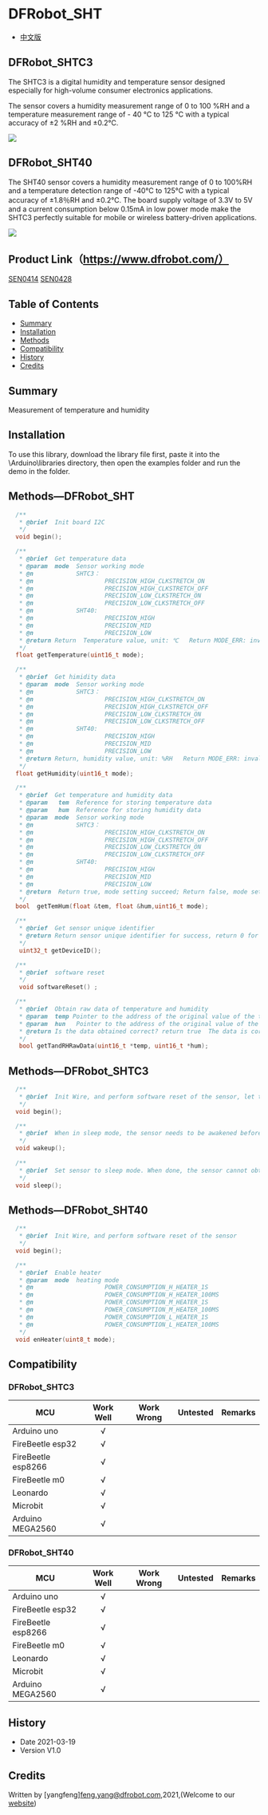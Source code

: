 # DFRobot_SHT
* [中文版](./README_CN.md)
## DFRobot_SHTC3

The SHTC3 is a digital humidity and temperature sensor designed especially for high-volume consumer electronics applications.

The sensor covers a humidity measurement range of 0 to 100 %RH and a temperature measurement range of - 40 °C to 125 °C with a typical accuracy of ±2 %RH and ±0.2°C.

![](./resources/images/SEN0414.png)

## DFRobot_SHT40

The SHT40 sensor covers a humidity measurement range of 0 to 100%RH and a temperature detection range of -40°C to 125°C with a typical accuracy of ±1.8％RH and ±0.2℃. The board supply voltage of 3.3V to 5V and a current consumption below 0.15mA in low power mode make the SHTC3 perfectly suitable for mobile or wireless battery-driven applications.

![](./resources/images/SEN0428.png)

## Product Link（https://www.dfrobot.com/）
[SEN0414](https://www.dfrobot.com/product-2436.html)
[SEN0428](https://www.dfrobot.com/product-2437.html)

## Table of Contents

* [Summary](#summary)
* [Installation](#installation)
* [Methods](#methods)
* [Compatibility](#compatibility)
* [History](#history)
* [Credits](#credits)

## Summary
Measurement of temperature and humidity

## Installation

To use this library, download the library file first, paste it into the \Arduino\libraries directory, then open the examples folder and run the demo in the folder.

## Methods—DFRobot_SHT

```C++
  /**
   * @brief  Init board I2C
   */
  void begin();

  /**
   * @brief  Get temperature data 
   * @param  mode  Sensor working mode 
   * @n            SHTC3：
   * @n                    PRECISION_HIGH_CLKSTRETCH_ON                              Clock Stretching Enabled 
   * @n                    PRECISION_HIGH_CLKSTRETCH_OFF                             Clock Stretching Disabled 
   * @n                    PRECISION_LOW_CLKSTRETCH_ON                               Clock Stretching Enabled & Low Power
   * @n                    PRECISION_LOW_CLKSTRETCH_OFF                              Clock Stretching Disabled & Low Power
   * @n            SHT40:
   * @n                    PRECISION_HIGH                                 measure T & RH with high precision (high repeatability) 
   * @n                    PRECISION_MID                                  measure T & RH with medium precision (medium repeatability)
   * @n                    PRECISION_LOW                                  measure T & RH with lowest precision (low repeatability) 
   * @return Return  Temperature value, unit: ℃   Return MODE_ERR: invalid mode 
   */
  float getTemperature(uint16_t mode);

  /**
   * @brief  Get himidity data 
   * @param  mode  Sensor working mode
   * @n            SHTC3：
   * @n                    PRECISION_HIGH_CLKSTRETCH_ON                              Clock Stretching Enabled 
   * @n                    PRECISION_HIGH_CLKSTRETCH_OFF                             Clock Stretching Disabled 
   * @n                    PRECISION_LOW_CLKSTRETCH_ON                               Clock Stretching Enabled & Low Power
   * @n                    PRECISION_LOW_CLKSTRETCH_OFF                              Clock Stretching Disabled & Low Power
   * @n            SHT40:
   * @n                    PRECISION_HIGH                                 measure T & RH with high precision (high repeatability) 
   * @n                    PRECISION_MID                                  measure T & RH with medium precision (medium repeatability)
   * @n                    PRECISION_LOW                                  measure T & RH with lowest precision (low repeatability) 
   * @return Return, humidity value, unit: %RH   Return MODE_ERR: invalid mode
   */
  float getHumidity(uint16_t mode);

  /**
   * @brief  Get temperature and humidity data
   * @param   tem  Reference for storing temperature data 
   * @param   hum  Reference for storing humidity data 
   * @param  mode  Sensor working mode 
   * @n            SHTC3：
   * @n                    PRECISION_HIGH_CLKSTRETCH_ON                              Clock Stretching Enabled 
   * @n                    PRECISION_HIGH_CLKSTRETCH_OFF                             Clock Stretching Disabled 
   * @n                    PRECISION_LOW_CLKSTRETCH_ON                               Clock Stretching Enabled & Low Power
   * @n                    PRECISION_LOW_CLKSTRETCH_OFF                              Clock Stretching Disabled & Low Power
   * @n            SHT40:
   * @n                    PRECISION_HIGH                                 measure T & RH with high precision (high repeatability) 
   * @n                    PRECISION_MID                                  measure T & RH with medium precision (medium repeatability)
   * @n                    PRECISION_LOW                                  measure T & RH with lowest precision (low repeatability) 
   * @return  Return true, mode setting succeed; Return false, mode setting fails 
   */
  bool  getTemHum(float &tem, float &hum,uint16_t mode);

  /**
   * @brief  Get sensor unique identifier 
   * @return Return sensor unique identifier for success, return 0 for failure
   */
   uint32_t getDeviceID();

  /**
   * @brief  software reset
   */
   void softwareReset() ;

  /**
   * @brief  Obtain raw data of temperature and humidity
   * @param  temp Pointer to the address of the original value of the temperature
   * @param  hun   Pointer to the address of the original value of the humidity
   * @return Is the data obtained correct? return true  The data is correct ; return false  The data  is incorrect
   */
   bool getTandRHRawData(uint16_t *temp, uint16_t *hum);

```

## Methods—DFRobot_SHTC3

```C++
  /**
   * @brief  Init Wire, and perform software reset of the sensor, let the sensor enter sleep mode, and wake it up when necessary 
   */
  void begin();

  /**
   * @brief  When in sleep mode, the sensor needs to be awakened before communicating   
   */
  void wakeup();
  
  /**
   * @brief  Set sensor to sleep mode. When done, the sensor cannot obtain data before waking up 
   */
  void sleep();
```

## Methods—DFRobot_SHT40

```C++
  /**
   * @brief  Init Wire, and perform software reset of the sensor 
   */
  void begin();

  /**
   * @brief  Enable heater 
   * @param  mode  heating mode 
   * @n                    POWER_CONSUMPTION_H_HEATER_1S                                  activate highest heater power & high precis. meas. for 1s 
   * @n                    POWER_CONSUMPTION_H_HEATER_100MS                               activate highest heater power & high precis. meas. for 0.1s
   * @n                    POWER_CONSUMPTION_M_HEATER_1S                                   activate medium heater power  & high precis. meas. for 1s 
   * @n                    POWER_CONSUMPTION_M_HEATER_100MS                                activate medium heater power  & high precis. meas. for 0.1s 
   * @n                    POWER_CONSUMPTION_L_HEATER_1S                                   activate lowest heater power  & high precis. meas. for 1s 
   * @n                    POWER_CONSUMPTION_L_HEATER_100MS                                activate lowest heater power  & high precis. meas. for 0.1s 
   */
  void enHeater(uint8_t mode);
```



## Compatibility

### DFRobot_SHTC3

| MCU                | Work Well | Work Wrong | Untested | Remarks |
| ------------------ | :-------: | :--------: | :------: | ------- |
| Arduino uno        |     √     |            |          |         |
| FireBeetle esp32   |     √     |            |          |         |
| FireBeetle esp8266 |     √     |            |          |         |
| FireBeetle m0      |     √     |            |          |         |
| Leonardo           |     √     |            |          |         |
| Microbit           |     √     |            |          |         |
| Arduino MEGA2560   |     √     |            |          |         |

### DFRobot_SHT40

| MCU                | Work Well | Work Wrong | Untested | Remarks |
| ------------------ | :-------: | :--------: | :------: | ------- |
| Arduino uno        |     √     |            |          |         |
| FireBeetle esp32   |     √     |            |          |         |
| FireBeetle esp8266 |     √     |            |          |         |
| FireBeetle m0      |     √     |            |          |         |
| Leonardo           |     √     |            |          |         |
| Microbit           |     √     |            |          |         |
| Arduino MEGA2560   |     √     |            |          |         |

## History

- Date 2021-03-19
- Version V1.0


## Credits

Written by [yangfeng]<feng.yang@dfrobot.com>,2021,(Welcome to our [website](https://www.dfrobot.com/))
